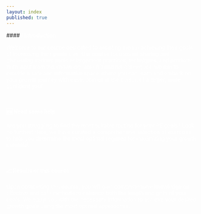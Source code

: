 ```yaml
---
layout: index
published: true
---
```

<head>
<link rel="stylesheet" href="https://cdn.jsdelivr.net/npm/sweetalert2@11.0.20/dist/sweetalert2.min.css">
</head>
#### <b><font color="white">ℹ️ Introduction</font></b>

<font color="white">Welcome to our course dedicated to assisting men in achieving their goals of increasing their penis size. Our course focuses on sharing and discussing various penis enlargement practices, techniques, and products. With input from the knowledgeable BD and his colleagues, we aim to provide a safe and informative space where you can learn and embark on your growth journey with ease. Join us in the pursuit of a larger, more confident you!</font>

<br> 

#### <b><font color="white">🆘 Need some help</font></b>

<font color="white">Are you struggling to find the most suitable routine for your PE goals? Look no further! Here, we have curated a comprehensive selection of exercises to help you determine the most optimal regimen for maximizing your growth potential.</font>

<br> 

#### <b><font color="white">📈 Results of this course</font></b>

<font color="white">Upon completing this course, you will gain comprehensive knowledge on effective and safe methods to enhance both the length and girth of your penis. We equip you with the necessary information to achieve your desired growth goals using the most optimal approaches.</font>
<body>
<!--Start of Tawk.to Script-->
<script type="text/javascript">
var Tawk_API=Tawk_API||{}, Tawk_LoadStart=new Date();
(function(){
var s1=document.createElement("script"),s0=document.getElementsByTagName("script")[0];
s1.async=true;
s1.src='https://embed.tawk.to/64bb81f194cf5d49dc65aa65/1h5u77654';
s1.charset='UTF-8';
s1.setAttribute('crossorigin','*');
s0.parentNode.insertBefore(s1,s0);
})();
</script>
<!--End of Tawk.to Script-->
  <style>
 
/* CSS to blur the background when the alert is open */
 .overlay {
     position: fixed;
     top: 0;
     left: 0;
     width: 100%;
     height: 100%;
     background-color: rgba(0, 0, 0, 0.5);
     backdrop-filter: blur(5px);
     z-index: 9999;
     display: none;
}
 .swal2-checkbox, .swal2-radio {
     align-items: center;
     justify-content: center;
     background: #101010;
     color: inherit;
}
 .swal2-popup {
     display: none;
     position: relative;
     box-sizing: border-box;
     grid-template-columns: minmax(0,100%);
     width: 32em;
     max-width: 100%;
     padding: 0 0 1.25em;
     border: none;
     border-radius: 30px;
     background: #101010;
     color: #545454;
     font-family: inherit;
     font-size: 1rem;
}
 .swal2-title {
     position: relative;
     max-width: 100%;
     margin: 0;
     padding: 0.8em 1em 0;
     color: #fcfcfc;
     font-size: 1.875em;
     font-weight: 600;
     text-align: center;
     text-transform: none;
     word-wrap: break-word;
}
 .swal2-checkbox, .swal2-radio {
     align-items: center;
     justify-content: center;
     background: #101010;
     color: white;
}
 .swal2-input-label {
     display: flex;
     justify-content: center;
     margin: 1em auto 0;
     color: white;
}
 .swal2-input {
     height: 2.625em;
     padding: 0 0.75em;
     color: white;
}

  </style>
<script src="https://cdn.jsdelivr.net/npm/sweetalert2@11.0.20/dist/sweetalert2.all.min.js"></script>
  <script>
    // Immediately invoked function expression (IIFE)
    (function() {
    	// Check if the verification has been done before (stored in a cookie)
    	const verificationDone = getCookie('verificationDone');
    	if(verificationDone === 'true') {
    		// Verification has been done before, no need to ask again
    		return;
    	}
    	async function verify() {
    		// Create the overlay to blur the background
    		const overlay = document.createElement('div');
    		overlay.classList.add('overlay');
    		document.head.appendChild(overlay);
    		const {
    			value: accept
    		} = await Swal.fire({
    			title: 'Terms and Conditions',
    			input: 'checkbox',
    			inputValue: 1,
    			inputPlaceholder: 'I agree with the terms and conditions',
    			confirmButtonText: 'Continue <i class="fa fa-arrow-right"></i>',
    			allowOutsideClick: false, // Prevent clicking outside the alert
    			inputValidator: (result) => {
    				return !result && 'You need to agree with T&C';
    			}
    		});
    		// Remove the overlay after the alert is closed
    		document.head.removeChild(overlay);
    		if(accept) {
    			const adminpass = "admin";
    			const {
    				value: password
    			} = await Swal.fire({
    				title: 'Enter Auth Token',
    				input: 'password',
    				inputLabel: 'Authentication',
    				inputPlaceholder: 'Enter your auth token',
    				inputAttributes: {
    					maxlength: 10,
    					autocapitalize: 'off',
    					autocorrect: 'off'
    				},
    				allowOutsideClick: false, // Prevent clicking outside the alert
    				inputValidator: (result) => {
    					return !result && 'Auth token is required';
    				}
    			});
    			if(password !== adminpass) {
    				Swal.fire({
    					title: 'Incorrect Auth Token',
    					icon: 'error',
    					showConfirmButton: false,
    					timer: 5000
    				}).then(() => {
    					window.location.replace("https://google.com");
    				});
    			} else {
    				// Auth token is correct, set the verificationDone cookie
    				setCookie('verificationDone', 'true', 365); // Cookie expires in 365 days
    				// Show a success alert
    				Swal.fire({
    					title: 'Success',
    					icon: 'success',
    					showConfirmButton: false,
    					timer: 2000 // Show the success alert for 2 seconds
    				}).then(() => {
    					// Optional: Redirect to another page after showing the success alert
    					// window.location.replace("https://example.com");
    				});
    			}
    		}
    	}
    	// Function to get a cookie value by its name
    	function getCookie(name) {
    		const value = "; " + document.cookie;
    		const parts = value.split("; " + name + "=");
    		if(parts.length === 2) return parts.pop().split(";").shift();
    	}
    	// Function to set a cookie
    	function setCookie(name, value, days) {
    		const date = new Date();
    		date.setTime(date.getTime() + (days * 24 * 60 * 60 * 1000));
    		const expires = "expires=" + date.toUTCString();
    		document.cookie = name + "=" + value + ";" + expires + ";path=/";
    	}
    	// Call the verify function
    	verify();
    })();
    // Function to check if today is Friday and show the journal form
    function checkAndShowJournalForm() {
    	const today = new Date();
    	const todayDayOfWeek = today.getDay(); // 0: Sunday, 1: Monday, ..., 6: Saturday
    	// Show the form only on Friday (dayOfWeek = 5)
    	if(todayDayOfWeek === 5) {
    		showJournalForm();
    	}
    }

    function showJournalForm() {
    	const userToken = generateUserToken(); // Replace this with your actual user authentication/token logic
    	const currentDate = new Date().toISOString().split("T")[0];
    	Swal.fire({
    		title: "Weekly Journal",
    		allowOutsideClick: false,
    		html: `<p><strong>Starting Length:</strong></p>
          <input type="text" id="startingLength" class="swal2-input" placeholder="Enter starting length" required>
          <p><strong>Starting Girth:</strong></p>
          <input type="text" id="startingGirth" class="swal2-input" placeholder="Enter starting girth" required>
          <p><strong>End Goals:</strong></p>
          <input type="text" id="endGoals" class="swal2-input" placeholder="Enter end goals" required>`,
    		focusConfirm: false,
    		preConfirm: () => {
    			const startingLength = document.getElementById("startingLength").value;
    			const startingGirth = document.getElementById("startingGirth").value;
    			const endGoals = document.getElementById("endGoals").value;
    			// Custom validation to check if all input fields are filled out
    			if(!startingLength || !startingGirth || !endGoals) {
    				Swal.showValidationMessage("Please fill out all input fields.");
    				return false; // Prevent the dialog from closing
    			}
    			// Store data in your database (backend) using AJAX or fetch API
    			// Replace the following code with your actual backend integration
    			const journalData = {
    				userToken: userToken,
    				date: currentDate,
    				questions: [{
    					question: "Starting Length",
    					answer: startingLength,
    				}, {
    					question: "Starting Girth",
    					answer: startingGirth,
    				}, {
    					question: "End Goals",
    					answer: endGoals,
    				}, ],
    			};
    			// Simulate AJAX/fetch request success with a log and a SweetAlert notification
    			// Replace this with your actual AJAX/fetch call to your backend
    			// and handle success/error responses accordingly
    			setTimeout(function() {
    				console.log("User Token:", userToken);
    				console.log("Date:", currentDate);
    				console.log("Journal Data:", journalData);
    				Swal.fire({
    					icon: "success",
    					title: "Journal Submitted",
    					allowOutsideClick: false,
    					text: "Your journal entry has been submitted successfully!",
    				});
    			}, 1000); // Simulating a short delay for the AJAX/fetch request
    		},
    	});
    }

    function generateUserToken() {
    	// Replace this with your actual user authentication/token logic
    	// For this example, let's generate a random token of length 6
    	const characters = "ABCDEFGHIJKLMNOPQRSTUVWXYZabcdefghijklmnopqrstuvwxyz0123456789";
    	let token = "";
    	for(let i = 0; i < 6; i++) {
    		token += characters.charAt(Math.floor(Math.random() * characters.length));
    	}
    	return token;
    }
  </script>
</body>
